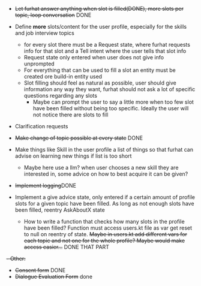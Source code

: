 - ~~Let furhat answer anything when slot is filled(DONE), more slots per topic, loop conversation~~ DONE


- Define **more** slots/content for the user profile, especially for the skills and job interview topics
  - for every slot there must be a Request state, where furhat requests info for that slot and a Tell intent where the user tells that slot info
  - Request state only entered when user does not give info unprompted
  - For everything that can be used to fill a slot an entity must be created ore build-in entity used
  - Slot filling should feel as natural as possible, user should give information any way they want, furhat should not ask a lot of specific questions regarding any slots
    - Maybe can prompt the user to say a little more when too few slot have been filled without being too specific. Ideally the user will not notice there are slots to fill

  

  

- Clarification requests


- ~~Make change of topic possible at every state~~ DONE


- Make things like Skill in the user profile a list of things so that furhat can advise on learning new things if list is too short
  - Maybe here use a llm? when user chooses a new skill they are interested in, some advice on how to best acquire it can be given?


- ~~Implement logging~~DONE


- Implement a give advice state, only entered if a certain amount of profile slots for a given topic have been filled. As long as not enough slots have been filled, reentry AskAboutX state
  - How to write a function that checks how many slots in the profile have been filled? Function must access users.kt file as var get reset to null on reentry of state. ~~Maybe in users.kt add different vars for each topic and not one for the whole profile? Maybe would make access easier...~~ DONE THAT PART 


~~- Other:~~ 
  - ~~Consent form~~ DONE
  - ~~Dialogue Evaluation Form~~ done